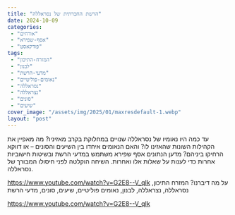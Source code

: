 ```yaml
---
title: "הרשת החברתית של נסראללה"
date: 2024-10-09
categories: 
 - "אורחים"
 - "אסף-שפירא"
 - "פודקאסט"
tags: 
 - "המזרח-התיכון"
 - "לבנון"
 - "מדעי-הרשת"
 - "נאומים-פוליטיים"
 - "נסראללה"
 - "נצראללה"
 - "סונים"
 - "שיעים"
cover_image: "/assets/img/2025/01/maxresdefault-1.webp"
layout: "post"
---
```


עד כמה היו נאומיו של נסראללה שנויים במחלוקת בקרב מאזיניו? מה מאפיין את הקהילות השונות שהאזינו לו? והאם הנאומים איחדו בין השיעים והסונים – או דווקא הרחיקו ביניהם? מדען הנתונים אסף שפירא משתמש במדעי הרשת ובשיטות חישוביות אחרות כדי לענות על שאלות אלו ואחרות. השיחה הוקלטה לפני חיסולו המבורך של נסראללה.

<https://www.youtube.com/watch?v=G2E8--V_qIk>
על מה דיברנו? המזרח התיכון, נסראללה,  נצראללה, לבנון, נאומים פוליטיים, שיעים, סונים, מדעי הרשת

<https://www.youtube.com/watch?v=G2E8--V_qIk>
